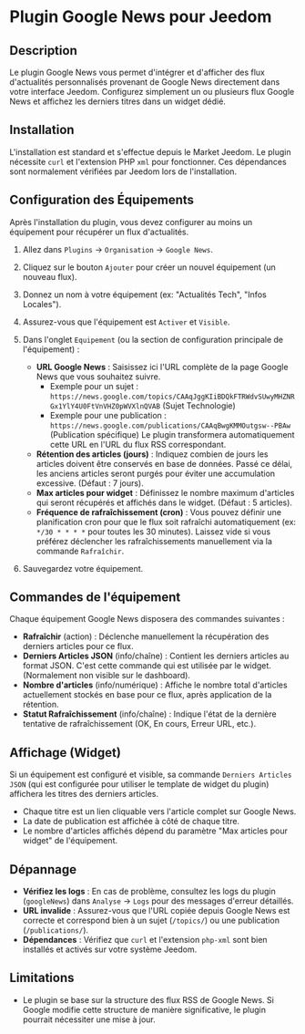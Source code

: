 # Plugin Google News pour Jeedom

## Description

Le plugin Google News vous permet d'intégrer et d'afficher des flux d'actualités personnalisés provenant de Google News directement dans votre interface Jeedom. Configurez simplement un ou plusieurs flux Google News et affichez les derniers titres dans un widget dédié.

## Installation

L'installation est standard et s'effectue depuis le Market Jeedom.
Le plugin nécessite `curl` et l'extension PHP `xml` pour fonctionner. Ces dépendances sont normalement vérifiées par Jeedom lors de l'installation.

## Configuration des Équipements

Après l'installation du plugin, vous devez configurer au moins un équipement pour récupérer un flux d'actualités.

1.  Allez dans `Plugins` -> `Organisation` -> `Google News`.
2.  Cliquez sur le bouton `Ajouter` pour créer un nouvel équipement (un nouveau flux).
3.  Donnez un nom à votre équipement (ex: "Actualités Tech", "Infos Locales").
4.  Assurez-vous que l'équipement est `Activer` et `Visible`.
5.  Dans l'onglet `Equipement` (ou la section de configuration principale de l'équipement) :
    *   **URL Google News** : Saisissez ici l'URL complète de la page Google News que vous souhaitez suivre.
        *   Exemple pour un sujet : `https://news.google.com/topics/CAAqJggKIiBDQkFTRWdvSUwyMHZNRGx1YlY4U0FtVnVHZ0pWVXlnQVAB` (Sujet Technologie)
        *   Exemple pour une publication : `https://news.google.com/publications/CAAqBwgKMMOutgsw--PBAw` (Publication spécifique)
        Le plugin transformera automatiquement cette URL en l'URL du flux RSS correspondant.
    *   **Rétention des articles (jours)** : Indiquez combien de jours les articles doivent être conservés en base de données. Passé ce délai, les anciens articles seront purgés pour éviter une accumulation excessive. (Défaut : 7 jours).
    *   **Max articles pour widget** : Définissez le nombre maximum d'articles qui seront récupérés et affichés dans le widget. (Défaut : 5 articles).
    *   **Fréquence de rafraîchissement (cron)** : Vous pouvez définir une planification cron pour que le flux soit rafraîchi automatiquement (ex: `*/30 * * * *` pour toutes les 30 minutes). Laissez vide si vous préférez déclencher les rafraîchissements manuellement via la commande `Rafraîchir`.

6.  Sauvegardez votre équipement.

## Commandes de l'équipement

Chaque équipement Google News disposera des commandes suivantes :

*   **Rafraîchir** (action) : Déclenche manuellement la récupération des derniers articles pour ce flux.
*   **Derniers Articles JSON** (info/chaîne) : Contient les derniers articles au format JSON. C'est cette commande qui est utilisée par le widget. (Normalement non visible sur le dashboard).
*   **Nombre d'articles** (info/numérique) : Affiche le nombre total d'articles actuellement stockés en base pour ce flux, après application de la rétention.
*   **Statut Rafraîchissement** (info/chaîne) : Indique l'état de la dernière tentative de rafraîchissement (OK, En cours, Erreur URL, etc.).

## Affichage (Widget)

Si un équipement est configuré et visible, sa commande `Derniers Articles JSON` (qui est configurée pour utiliser le template de widget du plugin) affichera les titres des derniers articles.
*   Chaque titre est un lien cliquable vers l'article complet sur Google News.
*   La date de publication est affichée à côté de chaque titre.
*   Le nombre d'articles affichés dépend du paramètre "Max articles pour widget" de l'équipement.

## Dépannage

*   **Vérifiez les logs** : En cas de problème, consultez les logs du plugin (`googleNews`) dans `Analyse` -> `Logs` pour des messages d'erreur détaillés.
*   **URL invalide** : Assurez-vous que l'URL copiée depuis Google News est correcte et correspond bien à un sujet (`/topics/`) ou une publication (`/publications/`).
*   **Dépendances** : Vérifiez que `curl` et l'extension `php-xml` sont bien installés et activés sur votre système Jeedom.

## Limitations

*   Le plugin se base sur la structure des flux RSS de Google News. Si Google modifie cette structure de manière significative, le plugin pourrait nécessiter une mise à jour.
